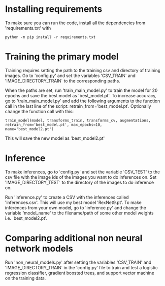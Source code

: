 # Installing requirements
To make sure you can run the code, install all the dependencies from 'requirements.txt' with

```
python -m pip install -r requirements.txt
```

# Training the primary model
Training requires setting the path to the training csv and directory of training images.
Go to 'config.py' and set the variables 'CSV_TRAIN' and 'IMAGE_DIRECTORY_TRAIN' to the corresponding paths.

When the paths are set, run 'train_main_model.py' to train the model for 20 epochs and save the best model as
'best_model.pt'. To increase accuracy, go to 'train_main_model.py' and add the following arguments to the function call
 in the last line of the script: retrain_from='best_model.pt'.
 Optionally change the function call with this:

 ```
 train_model(model, transforms_train, transforms_cv, augmentations, retrain_from='best_model.pt', max_epochs=10,
 name='best_model2.pt')
 ```

This will save the new model as 'best_model2.pt'

# Inference
To make inferences, go to 'config.py' and set the variable 'CSV_TEST' to the csv file with the image ids of the images
you want to do inferences on. Set 'IMAGE_DIRECTORY_TEST' to the directory of the images to do inference on.

Run 'inference.py' to create a CSV with the inferences called 'inferences.csv'. This will use my best model
'RexNet9.pt'. To make inferences from your own model, go to 'inference.py' and change the variable 'model_name' to the
filename/path of some other model weights i.e. 'best_model2.pt'.

# Comparing additional non neural network models
Run 'non_neural_models.py' after setting the variables 'CSV_TRAIN' and 'IMAGE_DIRECTORY_TRAIN' in the 'config.py' file
to train and test a logistic regression classifier, gradient boosted trees, and support vector machine on the
training data.

